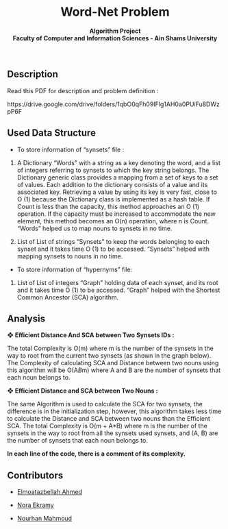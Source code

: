 <h1 align="center">Word-Net Problem</h1>
<div align="center"><strong>Algorithm Project</strong></div>
<div align="center"><strong>Faculty of Computer and Information Sciences - Ain Shams University</strong></div>
<br><br/>
<h2><strong>Description</strong></h2>
<div> Read this PDF for description and problem definition : </div>
<p> https://drive.google.com/drive/folders/1qbO0qFh09IFlg1AH0a0PUiFu8DWzpP6F </p>
<h2><strong>Used Data Structure</strong></h2>

- To store information of “synsets” file :

 1. A Dictionary “Words” with a string as a key denoting the 
word, and a list of integers referring to synsets to which the 
key string belongs.
The Dictionary generic class provides a mapping from a set 
of keys to a set of values. Each addition to the dictionary 
consists of a value and its associated key. Retrieving a value 
by using its key is very fast, close to O (1) because the 
Dictionary class is implemented as a hash table.
If Count is less than the capacity, this method approaches 
an O (1) operation. If the capacity must be increased to 
accommodate the new element, this method becomes an 
O(n) operation, where n is Count.
“Words” helped us to map nouns to synsets in no time.

 2. List of List of strings “Synsets” to keep the words belonging 
to each synset and it takes time O (1) to be accessed.
“Synsets” helped with mapping synsets to nouns in no time.

- To store information of “hypernyms” file:

 1. List of List of integers “Graph” holding data of each synset,
and its root and it takes time O (1) to be accessed.
“Graph” helped with the Shortest Common Ancestor
(SCA) algorithm.


<h2><strong>Analysis</strong></h2>
<strong>❖ Efficient Distance And SCA between Two Synsets IDs : </strong>

The total Complexity is O(m) where m is the number of the synsets in the way to 
root from the current two synsets (as shown in the graph below).
The Complexity of calculating SCA and Distance between two nouns using this 
algorithm will be O(A*B*m) where A and B are the number of synsets that each 
noun belongs to.

<strong>❖ Efficient Distance and SCA between Two Nouns : </strong>

The same Algorithm is used to calculate the SCA for two synsets, the difference 
is in the initialization step, however, this algorithm takes less time to calculate 
the Distance and SCA between two nouns than the Efficient SCA.
The total Complexity is O(m + A*B) where m is the number of the synsets in the 
way to root from all the synsets used synsets, and (A, B) are the number of synsets that each noun belongs to.

<strong>In each line of the code, there is a comment of its complexity.</strong>

<h2>Contributors</h2>

- <a href="https://github.com/MotazAh">Elmoatazbellah Ahmed</a>

- <a href="https://github.com/noora-ekramy">Nora Ekramy</a>

- <a href="https://github.com/Nourhan-Mahmoud">Nourhan Mahmoud</a>
